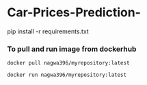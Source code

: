 ﻿# Car-Prices-Prediction-
pip install -r requirements.txt

### To pull and run image from dockerhub 
`docker pull nagwa396/myrepository:latest`

`docker run nagwa396/myrepository:latest`
